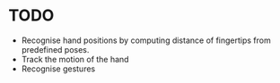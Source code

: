 TODO
====

* Recognise hand positions by computing distance of fingertips from predefined poses.
* Track the motion of the hand
* Recognise gestures
